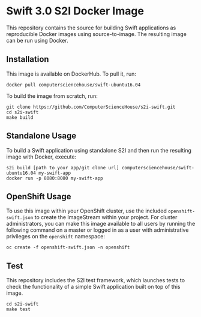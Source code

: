 # Swift 3.0 S2I Docker Image

This repository contains the source for building Swift applications as reproducible Docker images using source-to-image. The resulting image can be run using Docker.

## Installation

This image is available on DockerHub. To pull it, run:

```
docker pull computersciencehouse/swift-ubuntu16.04
```

To build the image from scratch, run:

```
git clone https://github.com/ComputerScienceHouse/s2i-swift.git
cd s2i-swift
make build
```

## Standalone Usage

To build a Swift application using standalone S2I and then run the resulting image with Docker, execute:

```
s2i build [path to your app/git clone url] computersciencehouse/swift-ubuntu16.04 my-swift-app
docker run -p 8080:8080 my-swift-app
```

## OpenShift Usage

To use this image within your OpenShift cluster, use the included `openshift-swift.json` to create the ImageStream within your project. For cluster administrators, you can make this image available to all users by running the following command on a master or logged in as a user with administrative privileges on the `openshift` namespace:

```
oc create -f openshift-swift.json -n openshift
```

## Test

This repository includes the S2I test framework, which launches tests to check the functionality of a simple Swift application built on top of this image.

```
cd s2i-swift
make test
```

